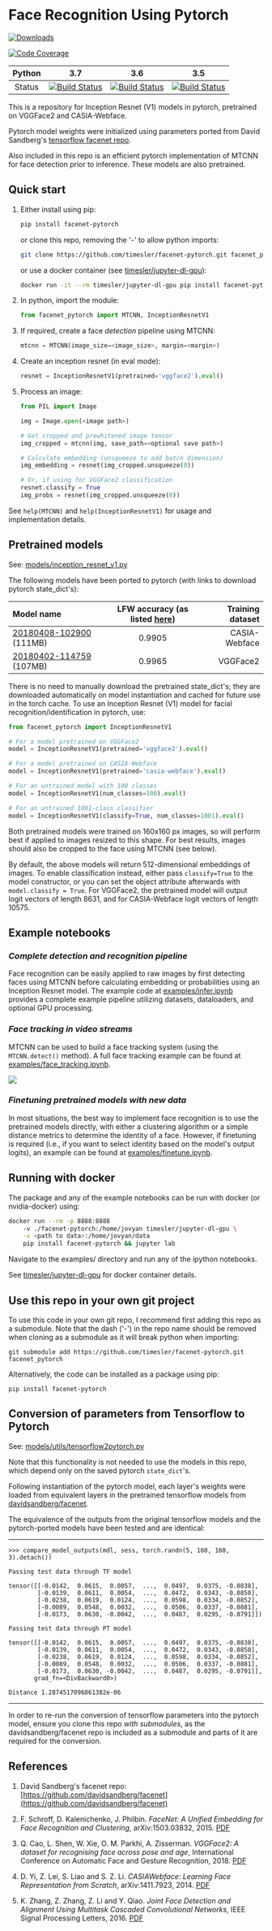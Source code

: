 # Face Recognition Using Pytorch 
[![Downloads](https://pepy.tech/badge/facenet-pytorch)](https://pepy.tech/project/facenet-pytorch)

[![Code Coverage](https://img.shields.io/codecov/c/github/timesler/facenet-pytorch.svg)](https://codecov.io/gh/timesler/facenet-pytorch)

| Python | 3.7 | 3.6 | 3.5 |
| :---: | :---: | :---: | :---: |
| Status | [![Build Status](https://travis-ci.com/timesler/facenet-pytorch.svg?branch=master)](https://travis-ci.com/timesler/facenet-pytorch) | [![Build Status](https://travis-ci.com/timesler/facenet-pytorch.svg?branch=master)](https://travis-ci.com/timesler/facenet-pytorch) | [![Build Status](https://travis-ci.com/timesler/facenet-pytorch.svg?branch=master)](https://travis-ci.com/timesler/facenet-pytorch) |

This is a repository for Inception Resnet (V1) models in pytorch, pretrained on VGGFace2 and CASIA-Webface.

Pytorch model weights were initialized using parameters ported from David Sandberg's [tensorflow facenet repo](https://github.com/davidsandberg/facenet).

Also included in this repo is an efficient pytorch implementation of MTCNN for face detection prior to inference. These models are also pretrained.

## Quick start

1. Either install using pip:
    ```bash
    pip install facenet-pytorch
    ```
    or clone this repo, removing the '-' to allow python imports:
    ```bash
    git clone https://github.com/timesler/facenet-pytorch.git facenet_pytorch
    ```
    or use a docker container (see [timesler/jupyter-dl-gpu](https://github.com/timesler/docker-jupyter-dl-gpu)):
    ```bash
    docker run -it --rm timesler/jupyter-dl-gpu pip install facenet-pytorch && ipython
    ```
1. In python, import the module:
    ```python
    from facenet_pytorch import MTCNN, InceptionResnetV1
    ```
1. If required, create a face _detection_ pipeline using MTCNN:
    ```python
    mtcnn = MTCNN(image_size=<image_size>, margin=<margin>)
    ```
1. Create an inception resnet (in eval mode):
    ```python
    resnet = InceptionResnetV1(pretrained='vggface2').eval()
    ```
1. Process an image:
    ```python
    from PIL import Image
    
    img = Image.open(<image path>)

    # Get cropped and prewhitened image tensor
    img_cropped = mtcnn(img, save_path=<optional save path>)

    # Calculate embedding (unsqueeze to add batch dimension)
    img_embedding = resnet(img_cropped.unsqueeze(0))

    # Or, if using for VGGFace2 classification
    resnet.classify = True
    img_probs = resnet(img_cropped.unsqueeze(0))
    ```

See `help(MTCNN)` and `help(InceptionResnetV1)` for usage and implementation details.

## Pretrained models

See: [models/inception_resnet_v1.py](models/inception_resnet_v1.py)

The following models have been ported to pytorch (with links to download pytorch state_dict's):

|Model name|LFW accuracy (as listed [here](https://github.com/davidsandberg/facenet))|Training dataset|
| :- | :-: | -: |
|[20180408-102900](https://drive.google.com/uc?export=download&id=12DYdlLesBl3Kk51EtJsyPS8qA7fErWDX) (111MB)|0.9905|CASIA-Webface|
|[20180402-114759](https://drive.google.com/uc?export=download&id=1TDZVEBudGaEd5POR5X4ZsMvdsh1h68T1) (107MB)|0.9965|VGGFace2|

There is no need to manually download the pretrained state_dict's; they are downloaded automatically on model instantiation and cached for future use in the torch cache. To use an Inception Resnet (V1) model for facial recognition/identification in pytorch, use:

```python
from facenet_pytorch import InceptionResnetV1

# For a model pretrained on VGGFace2
model = InceptionResnetV1(pretrained='vggface2').eval()

# For a model pretrained on CASIA-Webface
model = InceptionResnetV1(pretrained='casia-webface').eval()

# For an untrained model with 100 classes
model = InceptionResnetV1(num_classes=100).eval()

# For an untrained 1001-class classifier
model = InceptionResnetV1(classify=True, num_classes=1001).eval()
```

Both pretrained models were trained on 160x160 px images, so will perform best if applied to images resized to this shape. For best results, images should also be cropped to the face using MTCNN (see below).

By default, the above models will return 512-dimensional embeddings of images. To enable classification instead, either pass `classify=True` to the model constructor, or you can set the object attribute afterwards with `model.classify = True`. For VGGFace2, the pretrained model will output logit vectors of length 8631, and for CASIA-Webface logit vectors of length 10575.

## Example notebooks

### *Complete detection and recognition pipeline*

Face recognition can be easily applied to raw images by first detecting faces using MTCNN before calculating embedding or probabilities using an Inception Resnet model. The example code at [examples/infer.ipynb](examples/infer.ipynb) provides a complete example pipeline utilizing datasets, dataloaders, and optional GPU processing.

### *Face tracking in video streams*

MTCNN can be used to build a face tracking system (using the `MTCNN.detect()` method). A full face tracking example can be found at [examples/face_tracking.ipynb](examples/face_tracking.ipynb).

![](examples/tracked.gif)

### *Finetuning pretrained models with new data*

In most situations, the best way to implement face recognition is to use the pretrained models directly, with either a clustering algorithm or a simple distance metrics to determine the identity of a face. However, if finetuning is required (i.e., if you want to select identity based on the model's output logits), an example can be found at [examples/finetune.ipynb](examples/finetune.ipynb).

## Running with docker

The package and any of the example notebooks can be run with docker (or nvidia-docker) using:

```bash
docker run --rm -p 8888:8888
    -v ./facenet-pytorch:/home/jovyan timesler/jupyter-dl-gpu \
    -v <path to data>:/home/jovyan/data
    pip install facenet-pytorch && jupyter lab 
```

Navigate to the examples/ directory and run any of the ipython notebooks.

See [timesler/jupyter-dl-gpu](https://github.com/timesler/docker-jupyter-dl-gpu) for docker container details.

## Use this repo in your own git project

To use this code in your own git repo, I recommend first adding this repo as a submodule. Note that the dash ('-') in the repo name should be removed when cloning as a submodule as it will break python when importing:

`git submodule add https://github.com/timesler/facenet-pytorch.git facenet_pytorch`

Alternatively, the code can be installed as a package using pip:

`pip install facenet-pytorch`

## Conversion of parameters from Tensorflow to Pytorch

See: [models/utils/tensorflow2pytorch.py](models/tensorflow2pytorch.py)

Note that this functionality is not needed to use the models in this repo, which depend only on the saved pytorch `state_dict`'s. 

Following instantiation of the pytorch model, each layer's weights were loaded from equivalent layers in the pretrained tensorflow models from [davidsandberg/facenet](https://github.com/davidsandberg/facenet).

The equivalence of the outputs from the original tensorflow models and the pytorch-ported models have been tested and are identical:

---
`>>> compare_model_outputs(mdl, sess, torch.randn(5, 160, 160, 3).detach())`
```
Passing test data through TF model

tensor([[-0.0142,  0.0615,  0.0057,  ...,  0.0497,  0.0375, -0.0838],
        [-0.0139,  0.0611,  0.0054,  ...,  0.0472,  0.0343, -0.0850],
        [-0.0238,  0.0619,  0.0124,  ...,  0.0598,  0.0334, -0.0852],
        [-0.0089,  0.0548,  0.0032,  ...,  0.0506,  0.0337, -0.0881],
        [-0.0173,  0.0630, -0.0042,  ...,  0.0487,  0.0295, -0.0791]])

Passing test data through PT model

tensor([[-0.0142,  0.0615,  0.0057,  ...,  0.0497,  0.0375, -0.0838],
        [-0.0139,  0.0611,  0.0054,  ...,  0.0472,  0.0343, -0.0850],
        [-0.0238,  0.0619,  0.0124,  ...,  0.0598,  0.0334, -0.0852],
        [-0.0089,  0.0548,  0.0032,  ...,  0.0506,  0.0337, -0.0881],
        [-0.0173,  0.0630, -0.0042,  ...,  0.0487,  0.0295, -0.0791]],
       grad_fn=<DivBackward0>)

Distance 1.2874517096861382e-06
```
---

In order to re-run the conversion of tensorflow parameters into the pytorch model, ensure you clone this repo _with submodules_, as the davidsandberg/facenet repo is included as a submodule and parts of it are required for the conversion.

## References

1. David Sandberg's facenet repo: [https://github.com/davidsandberg/facenet](https://github.com/davidsandberg/facenet)

1. F. Schroff, D. Kalenichenko, J. Philbin. _FaceNet: A Unified Embedding for Face Recognition and Clustering_, arXiv:1503.03832, 2015. [PDF](https://arxiv.org/pdf/1503.03832)

1. Q. Cao, L. Shen, W. Xie, O. M. Parkhi, A. Zisserman. _VGGFace2: A dataset for recognising face across pose and age_, International Conference on Automatic Face and Gesture Recognition, 2018. [PDF](http://www.robots.ox.ac.uk/~vgg/publications/2018/Cao18/cao18.pdf)

1. D. Yi, Z. Lei, S. Liao and S. Z. Li. _CASIAWebface: Learning Face Representation from Scratch_, arXiv:1411.7923, 2014. [PDF](https://arxiv.org/pdf/1411.7923)

1. K. Zhang, Z. Zhang, Z. Li and Y. Qiao. _Joint Face Detection and Alignment Using Multitask Cascaded Convolutional Networks_, IEEE Signal Processing Letters, 2016. [PDF](https://kpzhang93.github.io/MTCNN_face_detection_alignment/paper/spl.pdf)
